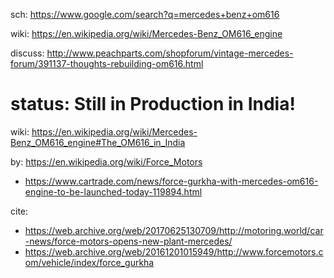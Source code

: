 sch: https://www.google.com/search?q=mercedes+benz+om616

wiki: https://en.wikipedia.org/wiki/Mercedes-Benz_OM616_engine

discuss: http://www.peachparts.com/shopforum/vintage-mercedes-forum/391137-thoughts-rebuilding-om616.html

# status: Still in Production in India!
wiki: https://en.wikipedia.org/wiki/Mercedes-Benz_OM616_engine#The_OM616_in_India

by: https://en.wikipedia.org/wiki/Force_Motors
- https://www.cartrade.com/news/force-gurkha-with-mercedes-om616-engine-to-be-launched-today-119894.html

cite:
- https://web.archive.org/web/20170625130709/http://motoring.world/car-news/force-motors-opens-new-plant-mercedes/
- https://web.archive.org/web/20161201015949/http://www.forcemotors.com/vehicle/index/force_gurkha

